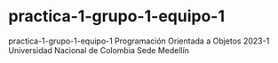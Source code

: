 # practica-1-grupo-1-equipo-1
practica-1-grupo-1-equipo-1 
Programación Orientada a Objetos 2023-1
Universidad Nacional de Colombia Sede Medellín
